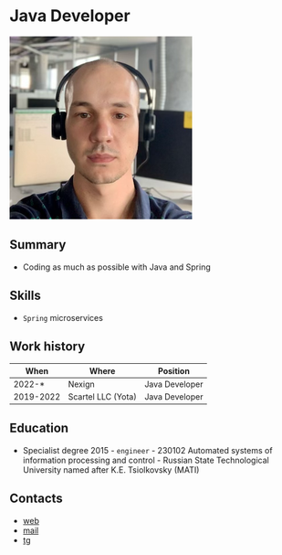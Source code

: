 # Java Developer
![profile_photo.png](profile_photo.png)

## Summary
 * Coding as much as possible with Java and Spring

## Skills
* `Spring` microservices 

## Work history
| When      | Where              | Position       |
|-----------|--------------------|----------------|
| 2022-*    | Nexign             | Java Developer |
| 2019-2022 | Scartel LLC (Yota) | Java Developer |

## Education
* Specialist degree 2015 - `engineer` - 230102 Automated systems of information processing and control  - Russian State Technological University named after K.E. Tsiolkovsky (MATI) 

## Contacts

* [web](alubenets.dev)
* [mail](mailto:an.lubenets@gmail.com)
* [tg](https://t.me/alubenets)
